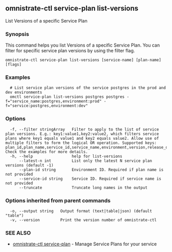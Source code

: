 ## omnistrate-ctl service-plan list-versions

List Versions of a specific Service Plan

### Synopsis

This command helps you list Versions of a specific Service Plan.
You can filter for specific service plan versions by using the filter flag.

```
omnistrate-ctl service-plan list-versions [service-name] [plan-name] [flags]
```

### Examples

```
  # List service plan versions of the service postgres in the prod and dev environments
  omctl service-plan list-versions postgres postgres -f="service_name:postgres,environment:prod" -f="service:postgres,environment:dev"
```

### Options

```
  -f, --filter stringArray   Filter to apply to the list of service plan versions. E.g.: key1:value1,key2:value2, which filters service plans where key1 equals value1 and key2 equals value2. Allow use of multiple filters to form the logical OR operation. Supported keys: plan_id,plan_name,service_id,service_name,environment,version,release_description,version_set_status. Check the examples for more details.
  -h, --help                 help for list-versions
      --latest-n int         List only the latest N service plan versions (default -1)
      --plan-id string       Environment ID. Required if plan name is not provided
      --service-id string    Service ID. Required if service name is not provided
      --truncate             Truncate long names in the output
```

### Options inherited from parent commands

```
  -o, --output string   Output format (text|table|json) (default "table")
  -v, --version         Print the version number of omnistrate-ctl
```

### SEE ALSO

* [omnistrate-ctl service-plan](omnistrate-ctl_service-plan.md)	 - Manage Service Plans for your service

